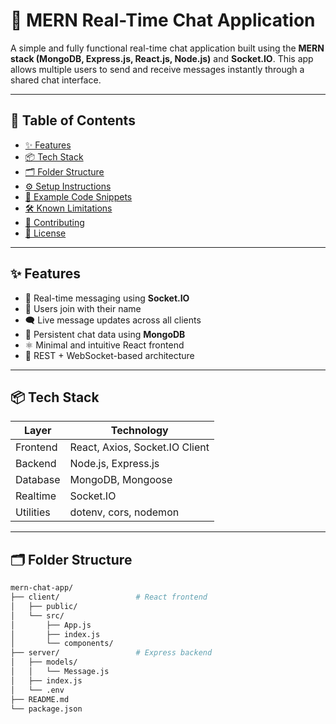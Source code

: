 # 💬 MERN Real-Time Chat Application

A simple and fully functional real-time chat application built using the **MERN stack (MongoDB, Express.js, React.js, Node.js)** and **Socket.IO**. This app allows multiple users to send and receive messages instantly through a shared chat interface.

---

## 📌 Table of Contents

- [✨ Features](#-features)
- [📦 Tech Stack](#-tech-stack)
- [🗂️ Folder Structure](#️-folder-structure)
- [⚙️ Setup Instructions](#️-setup-instructions)
- [🧪 Example Code Snippets](#-example-code-snippets)
- [🛠️ Known Limitations](#️-known-limitations)
- [🤝 Contributing](#-contributing)
- [📝 License](#-license)

---

## ✨ Features

- 📡 Real-time messaging using **Socket.IO**
- 👥 Users join with their name
- 🗨️ Live message updates across all clients
- 💾 Persistent chat data using **MongoDB**
- ⚛️ Minimal and intuitive React frontend
- 🔌 REST + WebSocket-based architecture

---

## 📦 Tech Stack

| Layer       | Technology                     |
|-------------|--------------------------------|
| Frontend    | React, Axios, Socket.IO Client |
| Backend     | Node.js, Express.js            |
| Database    | MongoDB, Mongoose              |
| Realtime    | Socket.IO                      |
| Utilities   | dotenv, cors, nodemon          |

---

## 🗂️ Folder Structure

```bash
mern-chat-app/
├── client/                 # React frontend
│   ├── public/
│   └── src/
│       ├── App.js
│       ├── index.js
│       └── components/
├── server/                 # Express backend
│   ├── models/
│   │   └── Message.js
│   ├── index.js
│   └── .env
├── README.md
└── package.json
